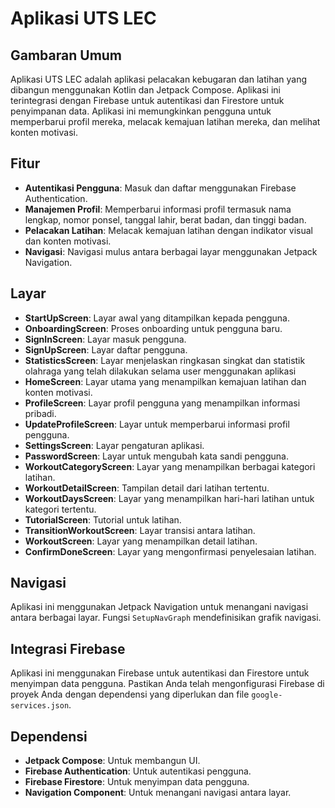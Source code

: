 # Aplikasi UTS LEC

## Gambaran Umum

Aplikasi UTS LEC adalah aplikasi pelacakan kebugaran dan latihan yang dibangun menggunakan Kotlin dan Jetpack Compose. Aplikasi ini terintegrasi dengan Firebase untuk autentikasi dan Firestore untuk penyimpanan data. Aplikasi ini memungkinkan pengguna untuk memperbarui profil mereka, melacak kemajuan latihan mereka, dan melihat konten motivasi.

## Fitur

- **Autentikasi Pengguna**: Masuk dan daftar menggunakan Firebase Authentication.
- **Manajemen Profil**: Memperbarui informasi profil termasuk nama lengkap, nomor ponsel, tanggal lahir, berat badan, dan tinggi badan.
- **Pelacakan Latihan**: Melacak kemajuan latihan dengan indikator visual dan konten motivasi.
- **Navigasi**: Navigasi mulus antara berbagai layar menggunakan Jetpack Navigation.

## Layar

- **StartUpScreen**: Layar awal yang ditampilkan kepada pengguna.
- **OnboardingScreen**: Proses onboarding untuk pengguna baru.
- **SignInScreen**: Layar masuk pengguna.
- **SignUpScreen**: Layar daftar pengguna.
- **StatisticsScreen**: Layar menjelaskan ringkasan singkat dan statistik olahraga yang telah dilakukan selama user menggunakan aplikasi
- **HomeScreen**: Layar utama yang menampilkan kemajuan latihan dan konten motivasi.
- **ProfileScreen**: Layar profil pengguna yang menampilkan informasi pribadi.
- **UpdateProfileScreen**: Layar untuk memperbarui informasi profil pengguna.
- **SettingsScreen**: Layar pengaturan aplikasi.
- **PasswordScreen**: Layar untuk mengubah kata sandi pengguna.
- **WorkoutCategoryScreen**: Layar yang menampilkan berbagai kategori latihan.
- **WorkoutDetailScreen**: Tampilan detail dari latihan tertentu.
- **WorkoutDaysScreen**: Layar yang menampilkan hari-hari latihan untuk kategori tertentu.
- **TutorialScreen**: Tutorial untuk latihan.
- **TransitionWorkoutScreen**: Layar transisi antara latihan.
- **WorkoutScreen**: Layar yang menampilkan detail latihan.
- **ConfirmDoneScreen**: Layar yang mengonfirmasi penyelesaian latihan.

## Navigasi

Aplikasi ini menggunakan Jetpack Navigation untuk menangani navigasi antara berbagai layar. Fungsi `SetupNavGraph` mendefinisikan grafik navigasi.

## Integrasi Firebase

Aplikasi ini menggunakan Firebase untuk autentikasi dan Firestore untuk menyimpan data pengguna. Pastikan Anda telah mengonfigurasi Firebase di proyek Anda dengan dependensi yang diperlukan dan file `google-services.json`.

## Dependensi

- **Jetpack Compose**: Untuk membangun UI.
- **Firebase Authentication**: Untuk autentikasi pengguna.
- **Firebase Firestore**: Untuk menyimpan data pengguna.
- **Navigation Component**: Untuk menangani navigasi antara layar.

